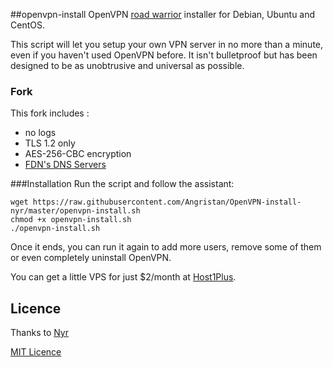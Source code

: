 ##openvpn-install
OpenVPN [road warrior](http://en.wikipedia.org/wiki/Road_warrior_%28computing%29) installer for Debian, Ubuntu and CentOS.

This script will let you setup your own VPN server in no more than a minute, even if you haven't used OpenVPN before. It isn't bulletproof but has been designed to be as unobtrusive and universal as possible.

### Fork
This fork includes :
- no logs
- TLS 1.2 only
- AES-256-CBC encryption
- [FDN's DNS Servers](http://www.fdn.fr/actions/dns/)

###Installation
Run the script and follow the assistant:

```
wget https://raw.githubusercontent.com/Angristan/OpenVPN-install-nyr/master/openvpn-install.sh
chmod +x openvpn-install.sh
./openvpn-install.sh
```

Once it ends, you can run it again to add more users, remove some of them or even completely uninstall OpenVPN.

You can get a little VPS for just $2/month at [Host1Plus](https://affiliates.host1plus.com/ref/angristan.html).

## Licence

Thanks to [Nyr](https://github.com/Nyr/openvpn-install)

[MIT Licence](https://raw.githubusercontent.com/Angristan/openvpn-install-nyr/master/LICENSE)
